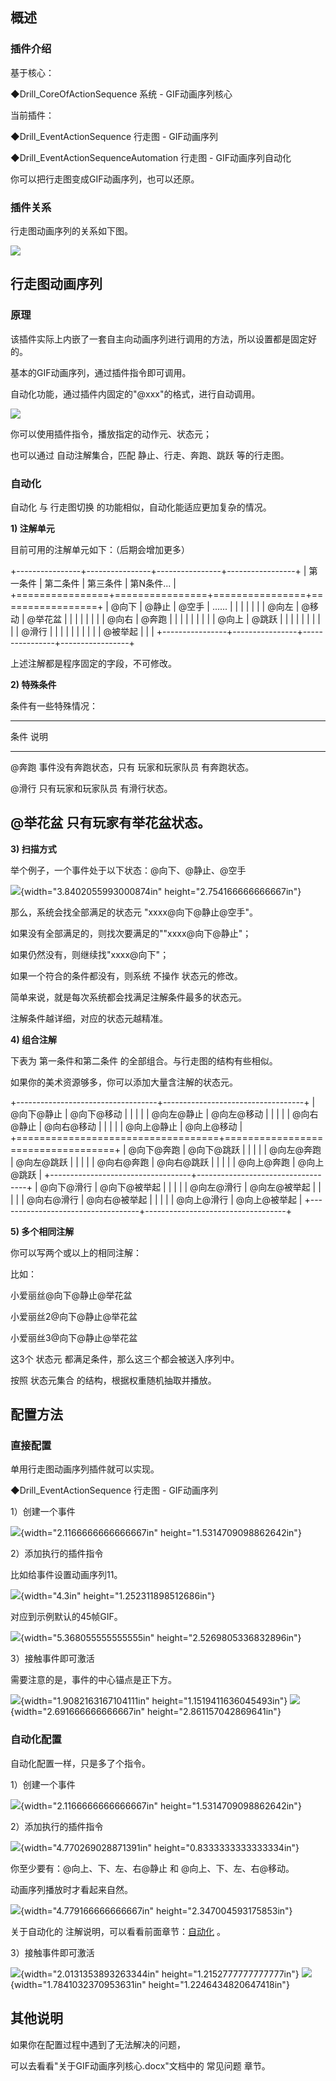 ## 概述

### 插件介绍

基于核心：

◆Drill_CoreOfActionSequence 系统 - GIF动画序列核心

当前插件：

◆Drill_EventActionSequence 行走图 - GIF动画序列

◆Drill_EventActionSequenceAutomation 行走图 - GIF动画序列自动化

你可以把行走图变成GIF动画序列，也可以还原。

### 插件关系

行走图动画序列的关系如下图。

![](./MediaFolder/media/image2.emf)

## 行走图动画序列

### 原理

该插件实际上内嵌了一套自主向动画序列进行调用的方法，所以设置都是固定好的。

基本的GIF动画序列，通过插件指令即可调用。

自动化功能，通过插件内固定的"\@xxx"的格式，进行自动调用。

![](./MediaFolder/media/image3.emf)

你可以使用插件指令，播放指定的动作元、状态元；

也可以通过 自动注解集合，匹配 静止、行走、奔跑、跳跃 等的行走图。

### 自动化

自动化 与 行走图切换 的功能相似，自动化能适应更加复杂的情况。

**1) 注解单元**

目前可用的注解单元如下：（后期会增加更多）

+----------------+----------------+----------------+-----------------+
| 第一条件       | 第二条件       | 第三条件       | 第N条件...      |
+================+================+================+=================+
| \@向下         | \@静止         | \@空手         | ......          |
|                |                |                |                 |
| \@向左         | \@移动         | \@举花盆       |                 |
|                |                |                |                 |
| \@向右         | \@奔跑         |                |                 |
|                |                |                |                 |
| \@向上         | \@跳跃         |                |                 |
|                |                |                |                 |
|                | \@滑行         |                |                 |
|                |                |                |                 |
|                | \@被举起       |                |                 |
+----------------+----------------+----------------+-----------------+

上述注解都是程序固定的字段，不可修改。

**2) 特殊条件**

条件有一些特殊情况：

  -----------------------------------------------------------------------
  条件             说明
  ---------------- ------------------------------------------------------
  \@奔跑           事件没有奔跑状态，只有 玩家和玩家队员 有奔跑状态。

  \@滑行           只有玩家和玩家队员 有滑行状态。

  \@举花盆         只有玩家有举花盆状态。
  -----------------------------------------------------------------------

**3) 扫描方式**

举个例子，一个事件处于以下状态：\@向下、\@静止、\@空手

![](./MediaFolder/media/image4.png){width="3.8402055993000874in"
height="2.754166666666667in"}

那么，系统会找全部满足的状态元 "xxxx\@向下\@静止\@空手"。

如果没有全部满足的，则找次要满足的""xxxx\@向下\@静止"；

如果仍然没有，则继续找"xxxx\@向下"；

如果一个符合的条件都没有，则系统 不操作 状态元的修改。

简单来说，就是每次系统都会找满足注解条件最多的状态元。

注解条件越详细，对应的状态元越精准。

**4) 组合注解**

下表为 第一条件和第二条件 的全部组合。与行走图的结构有些相似。

如果你的美术资源够多，你可以添加大量含注解的状态元。

+-----------------------------------+-----------------------------------+
| \@向下\@静止                      | \@向下\@移动                      |
|                                   |                                   |
| \@向左\@静止                      | \@向左\@移动                      |
|                                   |                                   |
| \@向右\@静止                      | \@向右\@移动                      |
|                                   |                                   |
| \@向上\@静止                      | \@向上\@移动                      |
+===================================+===================================+
| \@向下\@奔跑                      | \@向下\@跳跃                      |
|                                   |                                   |
| \@向左\@奔跑                      | \@向左\@跳跃                      |
|                                   |                                   |
| \@向右\@奔跑                      | \@向右\@跳跃                      |
|                                   |                                   |
| \@向上\@奔跑                      | \@向上\@跳跃                      |
+-----------------------------------+-----------------------------------+
| \@向下\@滑行                      | \@向下\@被举起                    |
|                                   |                                   |
| \@向左\@滑行                      | \@向左\@被举起                    |
|                                   |                                   |
| \@向右\@滑行                      | \@向右\@被举起                    |
|                                   |                                   |
| \@向上\@滑行                      | \@向上\@被举起                    |
+-----------------------------------+-----------------------------------+

**5) 多个相同注解**

你可以写两个或以上的相同注解：

比如：

小爱丽丝\@向下\@静止\@举花盆

小爱丽丝2\@向下\@静止\@举花盆

小爱丽丝3\@向下\@静止\@举花盆

这3个 状态元 都满足条件，那么这三个都会被送入序列中。

按照 状态元集合 的结构，根据权重随机抽取并播放。

## 配置方法

### 直接配置

单用行走图动画序列插件就可以实现。

◆Drill_EventActionSequence 行走图 - GIF动画序列

1）创建一个事件

![](./MediaFolder/media/image5.png){width="2.1166666666666667in"
height="1.5314709098862642in"}

2）添加执行的插件指令

比如给事件设置动画序列11。

![](./MediaFolder/media/image6.png){width="4.3in"
height="1.252311898512686in"}

对应到示例默认的45帧GIF。

![](./MediaFolder/media/image7.png){width="5.368055555555555in"
height="2.5269805336832896in"}

3）接触事件即可激活

需要注意的是，事件的中心锚点是正下方。

![](./MediaFolder/media/image8.png){width="1.9082163167104111in"
height="1.1519411636045493in"}
![](./MediaFolder/media/image9.png){width="2.691666666666667in"
height="2.861157042869641in"}

### 自动化配置

自动化配置一样，只是多了个指令。

1）创建一个事件

![](./MediaFolder/media/image5.png){width="2.1166666666666667in"
height="1.5314709098862642in"}

2）添加执行的插件指令

![](./MediaFolder/media/image10.png){width="4.770269028871391in"
height="0.8333333333333334in"}

你至少要有：\@向上、下、左、右\@静止 和 \@向上、下、左、右\@移动。

动画序列播放时才看起来自然。

![](./MediaFolder/media/image11.png){width="4.779166666666667in"
height="2.347004593175853in"}

关于自动化的 注解说明，可以看看前面章节：[自动化](#自动化) 。

3）接触事件即可激活

![](./MediaFolder/media/image8.png){width="2.0131353893263344in"
height="1.2152777777777777in"}
![](./MediaFolder/media/image12.png){width="1.7841032370953631in"
height="1.2246434820647418in"}

## 其他说明

如果你在配置过程中遇到了无法解决的问题，

可以去看看"关于GIF动画序列核心.docx"文档中的 常见问题 章节。
